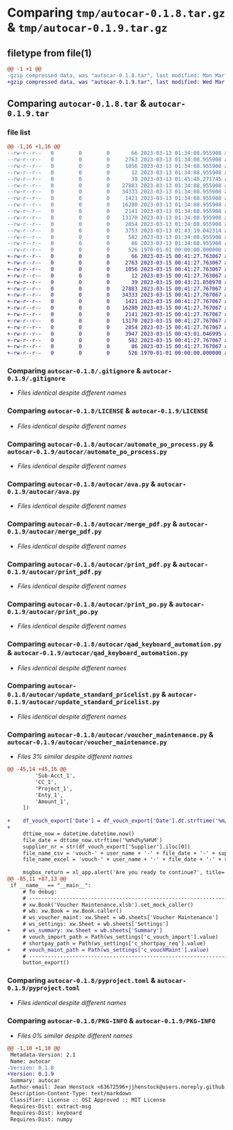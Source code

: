 # Comparing `tmp/autocar-0.1.8.tar.gz` & `tmp/autocar-0.1.9.tar.gz`

## filetype from file(1)

```diff
@@ -1 +1 @@
-gzip compressed data, was "autocar-0.1.8.tar", last modified: Mon Mar 13 01:47:50 2023, max compression
+gzip compressed data, was "autocar-0.1.9.tar", last modified: Wed Mar 15 00:44:04 2023, max compression
```

## Comparing `autocar-0.1.8.tar` & `autocar-0.1.9.tar`

### file list

```diff
@@ -1,16 +1,16 @@
--rw-r--r--   0        0        0       66 2023-03-13 01:34:08.955908 autocar-0.1.8/.gitattributes
--rw-r--r--   0        0        0     2763 2023-03-13 01:34:08.955908 autocar-0.1.8/.gitignore
--rw-r--r--   0        0        0     1056 2023-03-13 01:34:08.955908 autocar-0.1.8/LICENSE
--rw-r--r--   0        0        0       12 2023-03-13 01:34:08.955908 autocar-0.1.8/README.md
--rw-r--r--   0        0        0       39 2023-03-13 01:45:48.271745 autocar-0.1.8/autocar/__init__.py
--rw-r--r--   0        0        0    27883 2023-03-13 01:34:08.955908 autocar-0.1.8/autocar/automate_po_process.py
--rw-r--r--   0        0        0    34333 2023-03-13 01:34:08.955908 autocar-0.1.8/autocar/ava.py
--rw-r--r--   0        0        0     1421 2023-03-13 01:34:08.955908 autocar-0.1.8/autocar/merge_pdf.py
--rw-r--r--   0        0        0    16280 2023-03-13 01:34:08.955908 autocar-0.1.8/autocar/print_pdf.py
--rw-r--r--   0        0        0     2141 2023-03-13 01:34:08.955908 autocar-0.1.8/autocar/print_po.py
--rw-r--r--   0        0        0    13170 2023-03-13 01:34:08.955908 autocar-0.1.8/autocar/qad_keyboard_automation.py
--rw-r--r--   0        0        0     2854 2023-03-13 01:34:08.955908 autocar-0.1.8/autocar/update_standard_pricelist.py
--rw-r--r--   0        0        0     3753 2023-03-13 01:43:19.042314 autocar-0.1.8/autocar/voucher_maintenance.py
--rw-r--r--   0        0        0      582 2023-03-13 01:34:08.955908 autocar-0.1.8/pyproject.toml
--rw-r--r--   0        0        0       86 2023-03-13 01:34:08.955908 autocar-0.1.8/requirements.txt
--rw-r--r--   0        0        0      526 1970-01-01 00:00:00.000000 autocar-0.1.8/PKG-INFO
+-rw-r--r--   0        0        0       66 2023-03-15 00:41:27.763067 autocar-0.1.9/.gitattributes
+-rw-r--r--   0        0        0     2763 2023-03-15 00:41:27.763067 autocar-0.1.9/.gitignore
+-rw-r--r--   0        0        0     1056 2023-03-15 00:41:27.763067 autocar-0.1.9/LICENSE
+-rw-r--r--   0        0        0       12 2023-03-15 00:41:27.763067 autocar-0.1.9/README.md
+-rw-r--r--   0        0        0       39 2023-03-15 00:43:21.850978 autocar-0.1.9/autocar/__init__.py
+-rw-r--r--   0        0        0    27883 2023-03-15 00:41:27.767067 autocar-0.1.9/autocar/automate_po_process.py
+-rw-r--r--   0        0        0    34333 2023-03-15 00:41:27.767067 autocar-0.1.9/autocar/ava.py
+-rw-r--r--   0        0        0     1421 2023-03-15 00:41:27.767067 autocar-0.1.9/autocar/merge_pdf.py
+-rw-r--r--   0        0        0    16280 2023-03-15 00:41:27.767067 autocar-0.1.9/autocar/print_pdf.py
+-rw-r--r--   0        0        0     2141 2023-03-15 00:41:27.767067 autocar-0.1.9/autocar/print_po.py
+-rw-r--r--   0        0        0    13170 2023-03-15 00:41:27.767067 autocar-0.1.9/autocar/qad_keyboard_automation.py
+-rw-r--r--   0        0        0     2854 2023-03-15 00:41:27.767067 autocar-0.1.9/autocar/update_standard_pricelist.py
+-rw-r--r--   0        0        0     3947 2023-03-15 00:43:01.046995 autocar-0.1.9/autocar/voucher_maintenance.py
+-rw-r--r--   0        0        0      582 2023-03-15 00:41:27.767067 autocar-0.1.9/pyproject.toml
+-rw-r--r--   0        0        0       86 2023-03-15 00:41:27.767067 autocar-0.1.9/requirements.txt
+-rw-r--r--   0        0        0      526 1970-01-01 00:00:00.000000 autocar-0.1.9/PKG-INFO
```

### Comparing `autocar-0.1.8/.gitignore` & `autocar-0.1.9/.gitignore`

 * *Files identical despite different names*

### Comparing `autocar-0.1.8/LICENSE` & `autocar-0.1.9/LICENSE`

 * *Files identical despite different names*

### Comparing `autocar-0.1.8/autocar/automate_po_process.py` & `autocar-0.1.9/autocar/automate_po_process.py`

 * *Files identical despite different names*

### Comparing `autocar-0.1.8/autocar/ava.py` & `autocar-0.1.9/autocar/ava.py`

 * *Files identical despite different names*

### Comparing `autocar-0.1.8/autocar/merge_pdf.py` & `autocar-0.1.9/autocar/merge_pdf.py`

 * *Files identical despite different names*

### Comparing `autocar-0.1.8/autocar/print_pdf.py` & `autocar-0.1.9/autocar/print_pdf.py`

 * *Files identical despite different names*

### Comparing `autocar-0.1.8/autocar/print_po.py` & `autocar-0.1.9/autocar/print_po.py`

 * *Files identical despite different names*

### Comparing `autocar-0.1.8/autocar/qad_keyboard_automation.py` & `autocar-0.1.9/autocar/qad_keyboard_automation.py`

 * *Files identical despite different names*

### Comparing `autocar-0.1.8/autocar/update_standard_pricelist.py` & `autocar-0.1.9/autocar/update_standard_pricelist.py`

 * *Files identical despite different names*

### Comparing `autocar-0.1.8/autocar/voucher_maintenance.py` & `autocar-0.1.9/autocar/voucher_maintenance.py`

 * *Files 3% similar despite different names*

```diff
@@ -45,14 +45,16 @@
         'Sub-Acct_1',
         'CC_1',
         'Project_1',
         'Enty_1',
         'Amount_1',
     ])
 
+    df_vouch_export['Date'] = df_vouch_export['Date'].dt.strftime('%m/%d/%y')
+
     dttime_now = datetime.datetime.now()
     file_date = dttime_now.strftime('%m%d%y%H%M')
     supplier_nr = str(df_vouch_export['Supplier'].iloc[0])
     file_name_csv = 'vouch-' + user_name + '-' + file_date + '-' + supplier_nr + '.csv'
     file_name_excel = 'vouch-' + user_name + '-' + file_date + '-' + supplier_nr + '.xlsx'
 
     msgbox_return = xl_app.alert('Are you ready to continue?', title='Ready', mode='info', buttons='yes_no')
@@ -85,11 +87,13 @@
 if __name__ == "__main__":
     # To debug:
     # ------------------------------------------------------------------
     # xw.Book('Voucher Maintenance.xlsb').set_mock_caller()
     # wb: xw.Book = xw.Book.caller()
     # ws_voucher_maint: xw.Sheet = wb.sheets['Voucher Maintenance']
     # ws_settings: xw.Sheet = wb.sheets['Settings']
+    # ws_summary: xw.Sheet = wb.sheets['Summary']
     # vouch_import_path = Path(ws_settings['c_vouch_import'].value)
     # shortpay_path = Path(ws_settings['c_shortpay_req'].value)
+    # vouch_maint_path = Path(ws_settings['c_vouchMaint'].value)
     # ------------------------------------------------------------------
     button_export()
```

### Comparing `autocar-0.1.8/pyproject.toml` & `autocar-0.1.9/pyproject.toml`

 * *Files identical despite different names*

### Comparing `autocar-0.1.8/PKG-INFO` & `autocar-0.1.9/PKG-INFO`

 * *Files 0% similar despite different names*

```diff
@@ -1,10 +1,10 @@
 Metadata-Version: 2.1
 Name: autocar
-Version: 0.1.8
+Version: 0.1.9
 Summary: autocar
 Author-email: Jean Henstock <63672596+jjhenstock@users.noreply.github.com>
 Description-Content-Type: text/markdown
 Classifier: License :: OSI Approved :: MIT License
 Requires-Dist: extract-msg
 Requires-Dist: keyboard
 Requires-Dist: numpy
```

